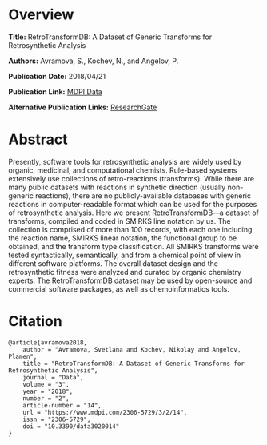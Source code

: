 # Overview
**Title:**
RetroTransformDB: A Dataset of Generic Transforms for Retrosynthetic Analysis

**Authors:**
Avramova, S., Kochev, N., and Angelov, P.

**Publication Date:**
2018/04/21

**Publication Link:**
[MDPI Data](https://www.mdpi.com/2306-5729/3/2/14)

**Alternative Publication Links:**
[ResearchGate](https://www.researchgate.net/publication/324724046_RetroTransformDB_A_Dataset_of_Generic_Transforms_for_Retrosynthetic_Analysis)


# Abstract
Presently, software tools for retrosynthetic analysis are widely used by organic, medicinal, and computational chemists.
Rule-based systems extensively use collections of retro-reactions (transforms).
While there are many public datasets with reactions in synthetic direction (usually non-generic reactions), there are no publicly-available databases with generic reactions in computer-readable format which can be used for the purposes of retrosynthetic analysis.
Here we present RetroTransformDB—a dataset of transforms, compiled and coded in SMIRKS line notation by us.
The collection is comprised of more than 100 records, with each one including the reaction name, SMIRKS linear notation, the functional group to be obtained, and the transform type classification.
All SMIRKS transforms were tested syntactically, semantically, and from a chemical point of view in different software platforms.
The overall dataset design and the retrosynthetic fitness were analyzed and curated by organic chemistry experts.
The RetroTransformDB dataset may be used by open-source and commercial software packages, as well as chemoinformatics tools.


# Citation
```
@article{avramova2018,
    author = "Avramova, Svetlana and Kochev, Nikolay and Angelov, Plamen",
    title = "RetroTransformDB: A Dataset of Generic Transforms for Retrosynthetic Analysis",
    journal = "Data",
    volume = "3",
    year = "2018",
    number = "2",
    article-number = "14",
    url = "https://www.mdpi.com/2306-5729/3/2/14",
    issn = "2306-5729",
    doi = "10.3390/data3020014"
}
```
